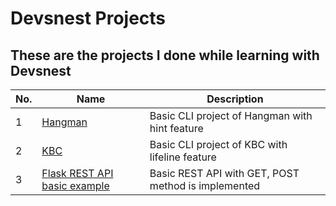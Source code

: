 # Devsnest Projects

## These are the projects I done while learning with Devsnest

| No.           | Name                          |Description  |
| --------------| -----------                   |-------------|
| 1             | [Hangman](hangman/)                       | Basic CLI project of Hangman with hint feature | 
| 2             | [KBC](kbc/)                           | Basic CLI project of KBC with lifeline feature |
| 3             | [Flask REST API basic example](flask-example)  | Basic REST API with GET, POST method is implemented | 
